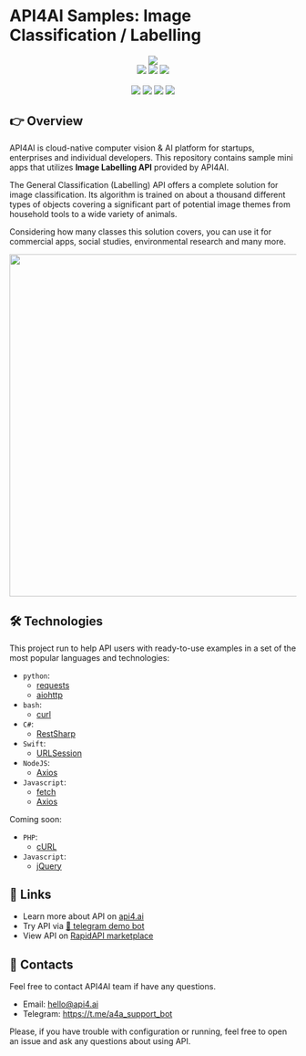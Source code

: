 # API4AI Samples: Image Classification / Labelling

<div align="center">
<a target="_blank" href="https://api4.ai?utm_source=general_cls_example_repo&utm_medium=readme&utm_campaign=examples"><img src="https://storage.googleapis.com/api4ai-static/logo/a4a-logo-horizontal-gradient-rectangular-bg-round-glow-small-550.png"/></a>
</div>


<div align="center">
<a target="_blank" href="https://rapidapi.com/api4ai-api4ai-default/api/general-classification1/details"><img src="https://img.shields.io/badge/View%20on%20RapidAPI-gray?logo=octopusdeploy&style=for-the-badge"/></a>
<a target="_blank" href="https://api4.ai/apis/image-labelling?utm_source=general_cls_example_repo&utm_medium=readme&utm_campaign=examples"><img src="https://img.shields.io/badge/api4.ai%20platform-fee33c?style=for-the-badge&logo=icloud&logoColor=black"/></a>
<a target="_blank" href="https://t.me/a4a_img_labelling_bot"><img src="https://img.shields.io/badge/-Telegram%20demo-ddd?logo=telegram&style=for-the-badge"/></a>
<br><br>
<a target="_blank" href="https://www.instagram.com/api4ai"><img src="https://img.shields.io/badge/instagram--blue?style=social&logo=instagram"/></a>
<a target="_blank" href="https://www.facebook.com/api4ai.solutions/"><img src="https://img.shields.io/badge/facebook--blue?style=social&logo=facebook"/></a>
<a target="_blank" href="https://twitter.com/Api4Ai"><img src="https://img.shields.io/badge/twitter--blue?style=social&logo=twitter"/></a>
<a target="_blank" href="https://www.linkedin.com/company/api4ai"><img src="https://img.shields.io/badge/linkedin--blue?style=social&logo=linkedin"/></a>
</div>


## 👉 Overview

API4AI is cloud-native computer vision & AI platform for startups, enterprises and individual developers. This repository contains sample mini apps that utilizes **Image Labelling API** provided by API4AI.

The General Classification (Labelling) API offers a complete solution for image classification. Its algorithm is trained on about a thousand different types of objects covering a significant part of potential image themes from household tools to a wide variety of animals.

Considering how many classes this solution covers, you can use it for commercial apps, social studies, environmental research and many more.

<div align="center">
<img width="600" src="https://storage.googleapis.com/api4ai-static/visuals/general_classification_1.png"/>
</div>


## 🛠 Technologies

This project run to help API users with ready-to-use examples in a set of the most popular languages and technologies:

* `python`:
  * [requests](./python/requests)
  * [aiohttp](./python/aiohttp)
* `bash`:
  * [curl](./bash/curl)
* `C#`:
  * [RestSharp](./csharp/restsharp)
* `Swift`:
  * [URLSession](./swift/urlsession)
* `NodeJS`:
  * [Axios](./nodejs/axios)
* `Javascript`:
  * [fetch](./js/fetch)
  * [Axios](./js/axios)

Coming soon:

* `PHP`:
  * [cURL](./php/curl)
* `Javascript`:
  * [jQuery](./js/jquery)


## 🔗 Links

* Learn more about API on [api4.ai](https://api4.ai/docs/image-labelling?utm_source=general_cls_example_repo&utm_medium=readme&utm_campaign=examples)
* Try API via [🤖 telegram demo bot](https://t.me/a4a_img_labelling_bot)
* View API on [RapidAPI marketplace](https://rapidapi.com/api4ai-api4ai-default/api/general-classification1/details)


## 📩 Contacts

Feel free to contact API4AI team if have any questions.

* Email: hello@api4.ai
* Telegram: https://t.me/a4a_support_bot

Please, if you have trouble with configuration or running, feel free to open an issue and ask any questions about using API.

